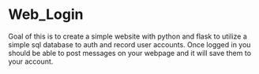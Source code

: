 # Web_Login

Goal of this is to create a simple website with python and flask to utilize a simple sql database to auth and record user accounts.
Once logged in you should be able to post messages on your webpage and it will save them to your account.
